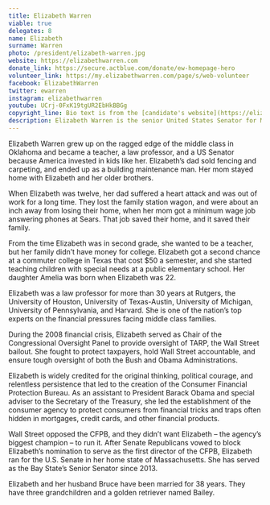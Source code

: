 ```yaml
---
title: Elizabeth Warren
viable: true
delegates: 8
name: Elizabeth
surname: Warren
photo: /president/elizabeth-warren.jpg
website: https://elizabethwarren.com
donate_link: https://secure.actblue.com/donate/ew-homepage-hero
volunteer_link: https://my.elizabethwarren.com/page/s/web-volunteer
facebook: ElizabethWarren
twitter: ewarren
instagram: elizabethwarren
youtube: UCrj-0FxK19tgUR2EbHkBBGg
copyright_line: Bio text is from the [candidate's website](https://elizabethwarren.com/meet-elizabeth/) and is &copy; 2019 Warren for President.
description: Elizabeth Warren is the senior United States Senator for Massachusetts and an active consumer protection advocate whose efforts led to the conception and establishment of the U.S. Consumer Financial Protection Bureau.
---
```

Elizabeth Warren grew up on the ragged edge of the middle class in Oklahoma and became a teacher, a law professor, and a US Senator because America invested in kids like her. Elizabeth’s dad sold fencing and carpeting, and ended up as a building maintenance man. Her mom stayed home with Elizabeth and her older brothers.

When Elizabeth was twelve, her dad suffered a heart attack and was out of work for a long time. They lost the family station wagon, and were about an inch away from losing their home, when her mom got a minimum wage job answering phones at Sears. That job saved their home, and it saved their family.

From the time Elizabeth was in second grade, she wanted to be a teacher, but her family didn’t have money for college. Elizabeth got a second chance at a commuter college in Texas that cost $50 a semester, and she started teaching children with special needs at a public elementary school. Her daughter Amelia was born when Elizabeth was 22.

Elizabeth was a law professor for more than 30 years at Rutgers, the University of Houston, University of Texas-Austin, University of Michigan, University of Pennsylvania, and Harvard. She is one of the nation’s top experts on the financial pressures facing middle class families.

During the 2008 financial crisis, Elizabeth served as Chair of the Congressional Oversight Panel to provide oversight of TARP, the Wall Street bailout. She fought to protect taxpayers, hold Wall Street accountable, and ensure tough oversight of both the Bush and Obama Administrations.

Elizabeth is widely credited for the original thinking, political courage, and relentless persistence that led to the creation of the Consumer Financial Protection Bureau. As an assistant to President Barack Obama and special adviser to the Secretary of the Treasury, she led the establishment of the consumer agency to protect consumers from financial tricks and traps often hidden in mortgages, credit cards, and other financial products.

Wall Street opposed the CFPB, and they didn’t want Elizabeth – the agency’s biggest champion – to run it. After Senate Republicans vowed to block Elizabeth’s nomination to serve as the first director of the CFPB, Elizabeth ran for the U.S. Senate in her home state of Massachusetts. She has served as the Bay State’s Senior Senator since 2013.

Elizabeth and her husband Bruce have been married for 38 years. They have three grandchildren and a golden retriever named Bailey.
